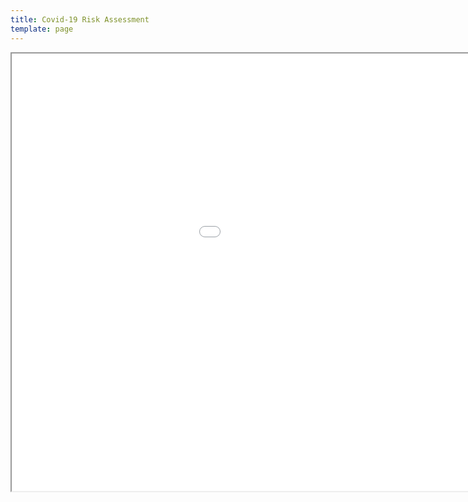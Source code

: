 ```yaml
---
title: Covid-19 Risk Assessment
template: page
---
```

<iframe src="../images/pp-covid-19-risk-assessment-june-2020-v1.4.pdf" width="1200" height="700">